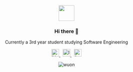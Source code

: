 <h3 align="center"><img src="https://media.tenor.com/images/9860ee6e50ee539c3261468ddef69ed7/tenor.gif" width="50"></h3>
<h3 align="center">Hi there 👋</h3>
<p align="center">Currently a 3rd year student studying Software Engineering</p>
<p align="center">
  <a href="https://ca.linkedin.com/in/danielktwu">
    <img alt="LinkedIn" width="24px" src="https://cdn.jsdelivr.net/npm/simple-icons@3.1.0/icons/linkedin.svg" />
  </a>&nbsp;
  <a href="https://instagram.com/danielktwu/">
    <img alt="Instagram" width="24px" src="https://cdn.jsdelivr.net/npm/simple-icons@v3/icons/instagram.svg" />
  </a>&nbsp;
  <a href="https://leetcode.com/0x77756f6e/">
    <img alt="LeetCode" width="24px" src="https://cdn.jsdelivr.net/npm/simple-icons@3.1.0/icons/leetcode.svg" />
  </a>
</p>
<p align="center"> <img src="https://forthebadge.com/images/badges/built-with-love.svg" alt="wuon" /> </p>

